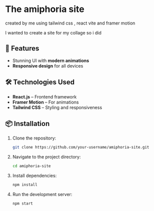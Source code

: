 # The amiphoria site

created by me using tailwind css , react vite and framer motion

I wanted to create a site for my collage so i did

## 🎨 Features
- Stunning UI with **modern animations**
- **Responsive design** for all devices

## 🛠️ Technologies Used
- **React.js** – Frontend framework
- **Framer Motion** – For animations
- **Tailwind CSS** – Styling and responsiveness

## 📦 Installation
1. Clone the repository:
   ```sh
   git clone https://github.com/your-username/amiphoria-site.git
   ```
2. Navigate to the project directory:
   ```sh
   cd amiphoria-site
   ```
3. Install dependencies:
   ```sh
   npm install
   ```
4. Run the development server:
   ```sh
   npm start
   ```